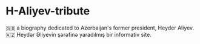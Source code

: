 # H-Aliyev-tribute
🇬🇧 a biography dedicated to Azerbaijan's former president, Heyder Aliyev.
🇦🇿 Heydər Əliyevin şərəfinə yaradılmış bir informativ site.

